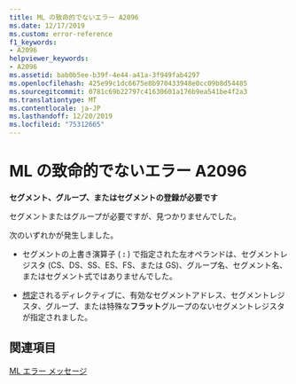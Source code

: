 ```yaml
---
title: ML の致命的でないエラー A2096
ms.date: 12/17/2019
ms.custom: error-reference
f1_keywords:
- A2096
helpviewer_keywords:
- A2096
ms.assetid: bab0b5ee-b39f-4e44-a41a-3f949fab4297
ms.openlocfilehash: 425e99c1dc6675e8b970433948e0cc09b8d54485
ms.sourcegitcommit: 0781c69b22797c41630601a176b9ea541be4f2a3
ms.translationtype: MT
ms.contentlocale: ja-JP
ms.lasthandoff: 12/20/2019
ms.locfileid: "75312665"
---
```

# <a name="ml-nonfatal-error-a2096"></a>ML の致命的でないエラー A2096

**セグメント、グループ、またはセグメントの登録が必要です**

セグメントまたはグループが必要ですが、見つかりませんでした。

次のいずれかが発生しました。

- セグメントの上書き演算子 ( **:** ) で指定された左オペランドは、セグメントレジスタ (CS、DS、SS、ES、FS、または GS)、グループ名、セグメント名、またはセグメント式ではありませんでした。

- [想定](assume.md)されるディレクティブに、有効なセグメントアドレス、セグメントレジスタ、グループ、または特殊な**フラット**グループのないセグメントレジスタが指定されました。

## <a name="see-also"></a>関連項目

[ML エラー メッセージ](ml-error-messages.md)
